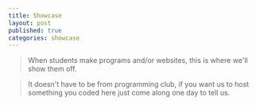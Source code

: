 ```yaml
---
title: Showcase
layout: post
published: true
categories: showcase
---
```


> When students make programs and/or websites, this is where we'll show them off.

> It doesn't have to be from programming club, if you want us to host something you coded here just come along one day to tell us.